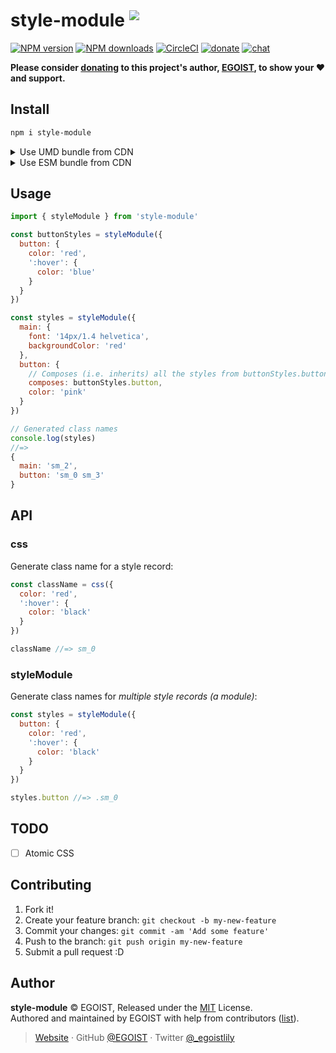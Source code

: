 # style-module <sup><img src="https://version-badge.egoist.sh/text?text=beta"></sup>

[![NPM version](https://badgen.net/npm/v/style-module)](https://npmjs.com/package/style-module) [![NPM downloads](https://badgen.net/npm/dm/style-module)](https://npmjs.com/package/style-module) [![CircleCI](https://badgen.net/circleci/github/egoist/style-module/master)](https://circleci.com/gh/egoist/style-module/tree/master) [![donate](https://badgen.net/badge/support%20me/donate/ff69b4)](https://patreon.com/egoist) [![chat](https://badgen.net/badge/chat%20on/discord/7289DA)](https://chat.egoist.moe)

**Please consider [donating](https://www.patreon.com/egoist) to this project's author, [EGOIST](https://egoist.sh), to show your ❤️ and support.**

## Install

```bash
npm i style-module
```

<details><summary>Use UMD bundle from CDN</summary>

```html
<script src="https://unpkg.com/style-module/dist/style-module.min.js"></script>
<script>
  const { styleModule } = styleModule

  const styles = styleModule({
    button: {
      color: 'red'
    }
  })
</script>
```

</details>

<details><summary>Use ESM bundle from CDN</summary>

```html
<script type="module">
  import { styleModule } from 'https://unpkg.com/style-module?module'

  const styles = styleModule({
    button: {
      color: 'red'
    }
  })
</script>
```

</details>

## Usage

```js
import { styleModule } from 'style-module'

const buttonStyles = styleModule({
  button: {
    color: 'red',
    ':hover': {
      color: 'blue'
    }
  }
})

const styles = styleModule({
  main: {
    font: '14px/1.4 helvetica',
    backgroundColor: 'red'
  },
  button: {
    // Composes (i.e. inherits) all the styles from buttonStyles.button
    composes: buttonStyles.button,
    color: 'pink'
  }
})

// Generated class names
console.log(styles)
//=>
{
  main: 'sm_2',
  button: 'sm_0 sm_3'
}
```

## API

### css

Generate class name for a style record:

```js
const className = css({
  color: 'red',
  ':hover': {
    color: 'black'
  }
})

className //=> sm_0
```

### styleModule

Generate class names for _multiple style records (a module)_:

```js
const styles = styleModule({
  button: {
    color: 'red',
    ':hover': {
      color: 'black'
    }
  }
})

styles.button //=> .sm_0
```

## TODO

- [ ] Atomic CSS

## Contributing

1. Fork it!
2. Create your feature branch: `git checkout -b my-new-feature`
3. Commit your changes: `git commit -am 'Add some feature'`
4. Push to the branch: `git push origin my-new-feature`
5. Submit a pull request :D

## Author

**style-module** © EGOIST, Released under the [MIT](./LICENSE) License.<br>
Authored and maintained by EGOIST with help from contributors ([list](https://github.com/egoist/style-module/contributors)).

> [Website](https://egoist.sh) · GitHub [@EGOIST](https://github.com/egoist) · Twitter [@\_egoistlily](https://twitter.com/_egoistlily)
